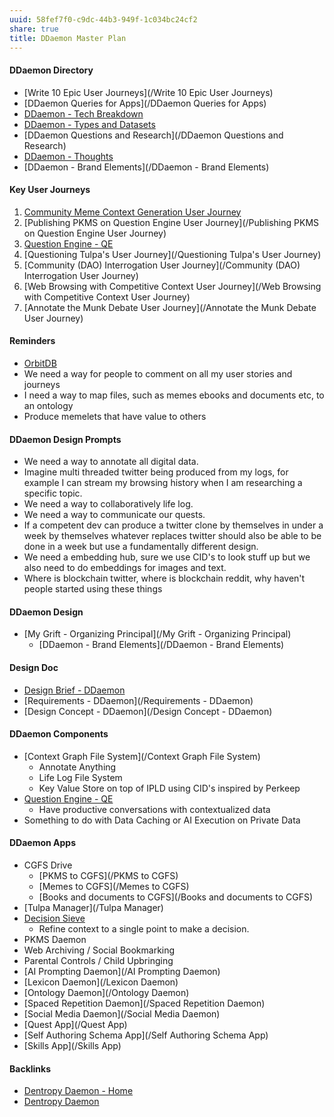 ```yaml
---
uuid: 58fef7f0-c9dc-44b3-949f-1c034bc24cf2
share: true
title: DDaemon Master Plan
---
```

#### DDaemon Directory

* [Write 10 Epic User Journeys](/Write 10 Epic User Journeys)
* [DDaemon Queries for Apps](/DDaemon Queries for Apps)
* [DDaemon - Tech Breakdown](/457c6a22-361f-4b4b-9867-809c7c6d0316)
* [DDaemon - Types and Datasets](/34c12519-617b-4ab2-995d-6cf7f8f4f691)
* [DDaemon Questions and Research](/DDaemon Questions and Research)
* [DDaemon - Thoughts](/edc2124b-c88b-4aaf-8d15-4dfb8ca8397b)
* [DDaemon - Brand Elements](/DDaemon - Brand Elements)

#### Key User Journeys

1. [Community Meme Context Generation User Journey](/7505fb07-cf5f-4c28-957b-2fc4b4453a32)
2. [Publishing PKMS on Question Engine User Journey](/Publishing PKMS on Question Engine User Journey)
3. [Question Engine - QE](/cc5cc49d-f554-4f29-b31a-b8789688e6a3)
4. [Questioning Tulpa's User Journey](/Questioning Tulpa's User Journey)
5. [Community (DAO) Interrogation User Journey](/Community (DAO) Interrogation User Journey)
6. [Web Browsing with Competitive Context User Journey](/Web Browsing with Competitive Context User Journey)
7. [Annotate the Munk Debate User Journey](/Annotate the Munk Debate User Journey)
#### Reminders

* [OrbitDB](/OrbitDB)
* We need a way for people to comment on all my user stories and journeys
* I need a way to map files, such as memes ebooks and documents etc, to an ontology
* Produce memelets that have value to others
#### DDaemon Design Prompts

- We need a way to annotate all digital data.
- Imagine multi threaded twitter being produced from my logs, for example I can stream my browsing history when I am researching a specific topic.
- We need a way to collaboratively life log.
- We need a way to communicate our quests.
- If a competent dev can produce a twitter clone by themselves in under a week by themselves whatever replaces twitter should also be able to be done in a week but use a fundamentally different design.
- We need a embedding hub, sure we use CID's to look stuff up but we also need to do embeddings for images and text.
- Where is blockchain twitter, where is blockchain reddit, why haven't people started using these things
#### DDaemon Design

* [My Grift - Organizing Principal](/My Grift - Organizing Principal)
	* [DDaemon - Brand Elements](/DDaemon - Brand Elements)
#### Design Doc

* [Design Brief - DDaemon](/702312c0-e3ed-464f-bc49-beb2de1169b6)
* [Requirements - DDaemon](/Requirements - DDaemon)
* [Design Concept - DDaemon](/Design Concept - DDaemon)
#### DDaemon Components

* [Context Graph File System](/Context Graph File System)
	* Annotate Anything
	* Life Log File System
	* Key Value Store on top of IPLD using CID's inspired by Perkeep
* [Question Engine - QE](/cc5cc49d-f554-4f29-b31a-b8789688e6a3)
	* Have productive conversations with contextualized data
* Something to do with Data Caching or AI Execution on Private Data
#### DDaemon Apps

* CGFS Drive
	* [PKMS to CGFS](/PKMS to CGFS)
	* [Memes to CGFS](/Memes to CGFS)
	* [Books and documents to CGFS](/Books and documents to CGFS)
* [Tulpa Manager](/Tulpa Manager)
* [Decision Sieve](/293e4694-14ed-45ab-8fd5-7c84fee0a2b6)
	* Refine context to a single point to make a decision.
* PKMS Daemon
* Web Archiving / Social Bookmarking
* Parental Controls / Child Upbringing
* [AI Prompting Daemon](/AI Prompting Daemon)
* [Lexicon Daemon](/Lexicon Daemon)
* [Ontology Daemon](/Ontology Daemon)
* [Spaced Repetition Daemon](/Spaced Repetition Daemon)
* [Social Media Daemon](/Social Media Daemon)
* [Quest App](/Quest App)
* [Self Authoring Schema App](/Self Authoring Schema App)
* [Skills App](/Skills App)

#### Backlinks

* [Dentropy Daemon - Home](/488cb22c-91d3-4d1e-bd47-b1588e3fb899)
* [Dentropy Daemon](/15c66694-3dc9-4115-afb8-887a6e52ffea)